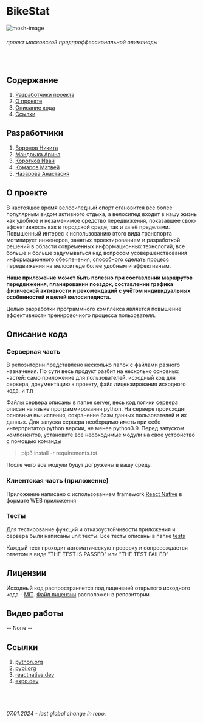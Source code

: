 # BikeStat


![mosh-image](https://predprof.olimpiada.ru/images/logo-predporf.svg)


###### проект московской предпроффессиональной олимпиады

<br>

## Содержание

1. [Разработчики проекта](README.md#разработчики)
2. [О проекте](README.md#о-проекте)
3. [Описание кода](README.md#описание-кода)
4. [Ссылки](README.md#ссылки)


## Разработчики

1. [Воронов Никита](https://github.com/voronov-nikita)
2. [Мандрыка Арина](https://github.com/mandrykarina)
3. [Коротков Иван](https://github.com/lolllp3d)
4. [Комаров Матвей](https://github.com/matvey754)
5. [Назарова Анастасия](https://github.com/Anastasia67890)


## О проекте

В настоящее время велосипедный спорт становится все более
популярным видом активного отдыха, а велосипед входит в нашу жизнь
как удобное и незаменимое средство передвижения, показавшее свою
эффективность как в городской среде, так и за её пределами. Повышенный
интерес к использованию этого вида транспорта мотивирует инженеров,
занятых проектированием и разработкой решений в области современных
информационных технологий, все больше и больше задумываться над
вопросом усовершенствования информационного обеспечения,
способного сделать процесс передвижения на велосипеде более удобным и
эффективным.

**Наше приложение может быть полезно при составлении маршрутов
передвижения, планировании поездок, составлении графика физической
активности и рекомендаций с учётом индивидуальных особенностей и
целей велосипедиста.**

Целью разработки программного комплекса является повышение
эффективности тренировочного процесса пользователя.


## Описание кода

### Серверная часть
В репозитории представлено несколько папок с файлами разного назначения. По сути весь 
продукт разбит на несколько основных частей: само приложение для пользователей, исходный код для сервера, документацию к проекту, файл лицензирования исходного кода, и т.п

Файлы сервера описаны в папке [server](/server/), весь код логики сервера описан на 
языке программирования python. На сервере происходят основные вычисления, сохранение базы данных пользователей и их данных. Для запуска сервера необхрдимо иметь при себе интерпритатор python версии, не менее python3.9. Перед запуском компонентов, установите все необходимые модули на свое устройство с помощью команды

> pip3 install -r requirements.txt

После чего все модули будут догружены в вашу среду.

### Клиентская часть (приложение)

Приложение написано с использованием framework [React Native](https://reactnative.dev/) в формате WEB приложения


### Тесты

Для тестирование функций и отказоустойчивости приложения и сервера были написаны unit тесты. Все тесты описаны в папке [tests](/tests/)

Каждый тест проходит автоматическую проверку и сопровождается ответом в виде "THE TEST IS PASSED" или "THE TEST FAILED" 


## Лицензии

Исходный код распространяется под лицензией открытого исходного кода - [MIT](https://ru.wikipedia.org/wiki/Лицензия_MIT).
[Файл лицензии](/LICENSE) расположен в репозитории.


## Видео работы 

-- None --

## Ссылки

1. [python.org](https://python.org)
2. [pypi.org](https://pypi.org/)
3. [reactnative.dev](https://reactnative.dev/)
4. [expo.dev](https://expo.dev/)


<br><br>

###### 07.01.2024 - last global change in repo.